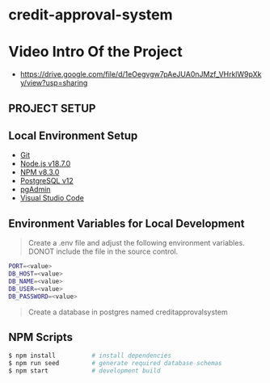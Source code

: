 # credit-approval-system
# Video Intro Of the Project
- https://drive.google.com/file/d/1eOegvgw7pAeJUA0nJMzf_VHrklW9pXky/view?usp=sharing

## PROJECT SETUP

## Local Environment Setup

- [Git](https://git-scm.com/)
- [Node.js v18.7.0](https://nodejs.org/en/)
- [NPM v8.3.0](https://www.npmjs.com/)
- [PostgreSQL v12](https://www.enterprisedb.com/downloads/postgres-postgresql-downloads)
- [pgAdmin](https://www.pgadmin.org/)
- [Visual Studio Code](https://code.visualstudio.com/)

## Environment Variables for Local Development

> Create a .env file and adjust the following environment variables. DONOT include the file in the source control.

```bash
PORT=<value>
DB_HOST=<value>
DB_NAME=<value>
DB_USER=<value>
DB_PASSWORD=<value>
```

> Create a database in postgres named creditapprovalsystem

## NPM Scripts

```bash
$ npm install          # install dependencies
$ npm run seed         # generate required database schemas
$ npm start            # development build
```
